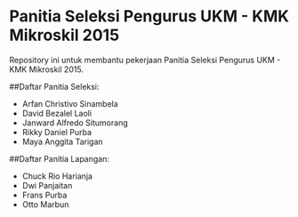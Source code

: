 # Panitia Seleksi Pengurus UKM - KMK Mikroskil 2015
Repository ini untuk membantu pekerjaan Panitia Seleksi Pengurus UKM - KMK Mikroskil 2015.

##Daftar Panitia Seleksi:
- Arfan Christivo Sinambela
- David Bezalel Laoli
- Janward Alfredo Situmorang
- Rikky Daniel Purba
- Maya Anggita Tarigan

##Daftar Panitia Lapangan:
- Chuck Rio Harianja
- Dwi Panjaitan
- Frans Purba
- Otto Marbun